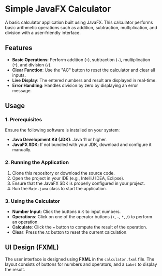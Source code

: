 # Simple JavaFX Calculator

A basic calculator application built using JavaFX. This calculator performs basic arithmetic operations such as addition, subtraction, multiplication, and division with a user-friendly interface.

## Features

- **Basic Operations**: Perform addition (`+`), subtraction (`-`), multiplication (`*`), and division (`/`).
- **Clear Function**: Use the "AC" button to reset the calculator and clear all inputs.
- **Live Display**: The entered numbers and result are displayed in real-time.
- **Error Handling**: Handles division by zero by displaying an error message.

## Usage

### 1. Prerequisites

Ensure the following software is installed on your system:
- **Java Development Kit (JDK)**: Java 11 or higher.
- **JavaFX SDK**: If not bundled with your JDK, download and configure it manually.

### 2. Running the Application

1. Clone this repository or download the source code.
2. Open the project in your IDE (e.g., IntelliJ IDEA, Eclipse).
3. Ensure that the JavaFX SDK is properly configured in your project.
4. Run the `Main.java` class to start the application.

### 3. Using the Calculator

- **Number Input**: Click the buttons `0-9` to input numbers.
- **Operations**: Click on one of the operator buttons (`+`, `-`, `*`, `/`) to perform an operation.
- **Calculate**: Click the `=` button to compute the result of the operation.
- **Clear**: Press the `AC` button to reset the current calculation.

## UI Design (FXML)

The user interface is designed using **FXML** in the `calculator.fxml` file. The layout consists of buttons for numbers and operators, and a `Label` to display the result.
